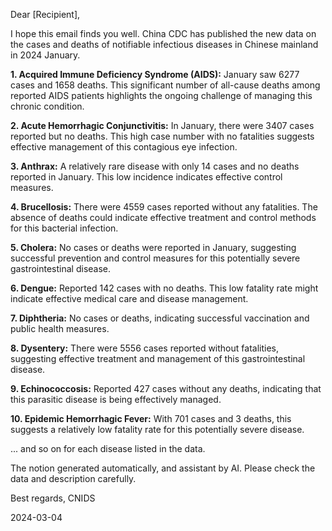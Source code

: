 Dear [Recipient],

I hope this email finds you well. China CDC has published the new data on the cases and deaths of notifiable infectious diseases in Chinese mainland in 2024 January.

**1. Acquired Immune Deficiency Syndrome (AIDS):** January saw 6277 cases and 1658 deaths. This significant number of all-cause deaths among reported AIDS patients highlights the ongoing challenge of managing this chronic condition.

**2. Acute Hemorrhagic Conjunctivitis:** In January, there were 3407 cases reported but no deaths. This high case number with no fatalities suggests effective management of this contagious eye infection.

**3. Anthrax:** A relatively rare disease with only 14 cases and no deaths reported in January. This low incidence indicates effective control measures.

**4. Brucellosis:** There were 4559 cases reported without any fatalities. The absence of deaths could indicate effective treatment and control methods for this bacterial infection.

**5. Cholera:** No cases or deaths were reported in January, suggesting successful prevention and control measures for this potentially severe gastrointestinal disease.

**6. Dengue:** Reported 142 cases with no deaths. This low fatality rate might indicate effective medical care and disease management.

**7. Diphtheria:** No cases or deaths, indicating successful vaccination and public health measures.

**8. Dysentery:** There were 5556 cases reported without fatalities, suggesting effective treatment and management of this gastrointestinal disease.

**9. Echinococcosis:** Reported 427 cases without any deaths, indicating that this parasitic disease is being effectively managed.

**10. Epidemic Hemorrhagic Fever:** With 701 cases and 3 deaths, this suggests a relatively low fatality rate for this potentially severe disease.

... and so on for each disease listed in the data.

The notion generated automatically, and assistant by AI. Please check the data and description carefully.

Best regards,
CNIDS

2024-03-04

